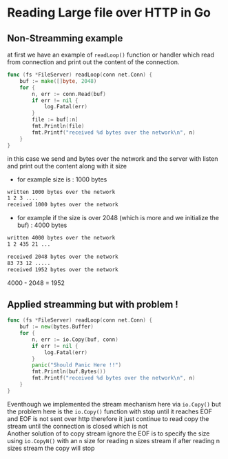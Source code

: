 # Reading Large file over HTTP in Go

## Non-Streamming example
at first we have an example of `readLoop()` function or handler which read from connection and print out the content of the connection.
```go
func (fs *FileServer) readLoop(conn net.Conn) {
	buf := make([]byte, 2048)
	for {
		n, err := conn.Read(buf)
		if err != nil {
			log.Fatal(err)
		}
		file := buf[:n]
		fmt.Println(file)
		fmt.Printf("received %d bytes over the network\n", n)
	}
}
```
in this case we send and bytes over the network and the server with listen and print out the content along with it size
- for example size is : 1000 bytes
```sh 
written 1000 bytes over the network
1 2 3 ....
received 1000 bytes over the network
```
- for example if the size is over 2048 (which is more and we initialize the buf) : 4000 bytes
```sh
written 4000 bytes over the network
1 2 435 21 ...

received 2048 bytes over the network
83 73 12 .....
received 1952 bytes over the network
```
4000 - 2048 = 1952 

## Applied streamming but with problem !  
```go
func (fs *FileServer) readLoop(conn net.Conn) {
	buf := new(bytes.Buffer)
	for {
		n, err := io.Copy(buf, conn)
		if err != nil {
			log.Fatal(err)
		}
		panic("Should Panic Here !!")
		fmt.Println(buf.Bytes())
		fmt.Printf("received %d bytes over the network\n", n)
	}
}
```
Eventhough we implemented the stream mechanism here via `io.Copy()` but the problem here is the `io.Copy()` function with stop until it reaches EOF and EOF is not sent over http therefore it just continue to read copy the stream until the connection is closed which is not\
Another solution of to copy stream ignore the EOF is to specify the size using `io.CopyN()` with an `n` size for reading n sizes stream if after reading n sizes stream the copy will stop 

